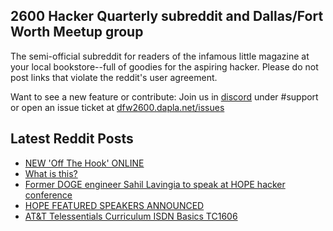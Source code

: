 ## 2600 Hacker Quarterly subreddit and Dallas/Fort Worth Meetup group
The semi-official subreddit for readers of the infamous little magazine at your local bookstore--full of goodies for the aspiring hacker. Please do not post links that violate the reddit's user agreement.

Want to see a new feature or contribute: 
Join us in [discord](https://dfw2600.dapla.net/chat) under #support or open an issue ticket at [dfw2600.dapla.net/issues](https://dfw2600.dapla.net/issues)

## Latest Reddit Posts
<!-- BLOG-POST-LIST:START -->
- [NEW 'Off The Hook' ONLINE](https://2600.com/hook/02-07-2025)
- [What is this?](https://www.reddit.com/r/2600/comments/1lhsjfe/what_is_this/)
- [Former DOGE engineer Sahil Lavingia to speak at HOPE hacker conference](https://www.reddit.com/r/2600/comments/1lfeeh9/former_doge_engineer_sahil_lavingia_to_speak_at/)
- [HOPE FEATURED SPEAKERS ANNOUNCED](https://2600.com/content/hope-featured-speakers-announced)
- [AT&T Telessentials Curriculum ISDN Basics TC1606](https://www.reddit.com/r/2600/comments/1l9fqie/att_telessentials_curriculum_isdn_basics_tc1606/)
<!-- BLOG-POST-LIST:END -->
